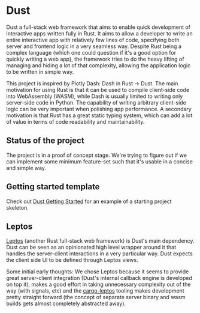 # Dust

Dust a full-stack web framework that aims to enable quick development of interactive apps written fully in Rust. It aims to allow a developer to write an entire interactive app with relatively few lines of code, specifying both server and frontend logic in a very seamless way. Despite Rust being a complex language (which one could question if it's a good option for quickly writing a web app), the framework tries to do the heavy lifting of managing and hiding a lot of that complexity, allowing the application logic to be written in simple way.

This project is inspired by Plotly Dash: Dash in Rust -> Dust. The main motivation for using Rust is that it can be used to compile client-side code into WebAssembly (WASM), while Dash is usually limited to writing only server-side code in Python. The capability of writing arbitrary client-side logic can be very important when polishing app performance. A secondary motivation is that Rust has a great static typing system, which can add a lot of value in terms of code readability and maintainability.

## Status of the project

The project is in a proof of concept stage. We're trying to figure out if we can implement some minimum feature-set such that it's usable in a concise and simple way.

## Getting started template

Check out [Dust Getting Started](https://github.com/lucamoller/dust-getting-started) for an example of a starting project skeleton. 

## Leptos

[Leptos](https://github.com/leptos-rs/leptos) (another Rust full-stack web framework) is Dust's main dependency. Dust can be seen as an opinionated high level wrapper around it that handles the server-client interactions in a very particular way. Dust expects the client side UI to be defined through Leptos views. 

Some initial early thoughts: We chose Leptos because it seems to provide great server-client integration (Dust's internal callback engine is developed on top it), makes a good effort in taking unnecessary complexity out of the way (with signals, etc) and the [cargo-leptos](https://github.com/akesson/cargo-leptos) tooling makes development pretty straight forward (the concept of separate server binary and wasm builds gets almost completely abstracted away).



